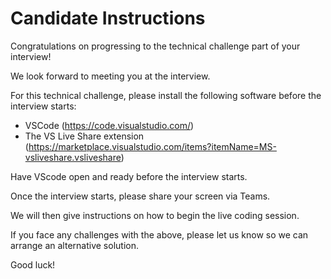 # Candidate Instructions

Congratulations on progressing to the technical challenge part of your interview! 

We look forward to meeting you at the interview.

For this technical challenge, please install the following software before the interview starts:
- VSCode (https://code.visualstudio.com/)
- The VS Live Share extension (https://marketplace.visualstudio.com/items?itemName=MS-vsliveshare.vsliveshare)
 
Have VScode open and ready before the interview starts.

Once the interview starts, please share your screen via Teams. 

We will then give instructions on how to begin the live coding session.

If you face any challenges with the above, please let us know so we can arrange an alternative solution.

Good luck!